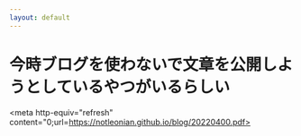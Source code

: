 ```yaml
---
layout: default
---
```


# 今時ブログを使わないで文章を公開しようとしているやつがいるらしい

<meta http-equiv="refresh" content="0;url=https://notleonian.github.io/blog/20220400.pdf>
